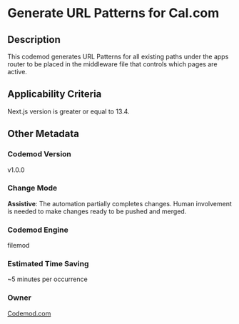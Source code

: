 # Generate URL Patterns for Cal.com

## Description

This codemod generates URL Patterns for all existing paths under the apps router to be placed in the middleware file that controls which pages are active.

## Applicability Criteria

Next.js version is greater or equal to 13.4.

## Other Metadata

### Codemod Version

v1.0.0

### Change Mode

**Assistive**: The automation partially completes changes. Human involvement is needed to make changes ready to be pushed and merged.

### **Codemod Engine**

filemod

### Estimated Time Saving

~5 minutes per occurrence

### Owner

[Codemod.com](https://github.com/codemod-com)
